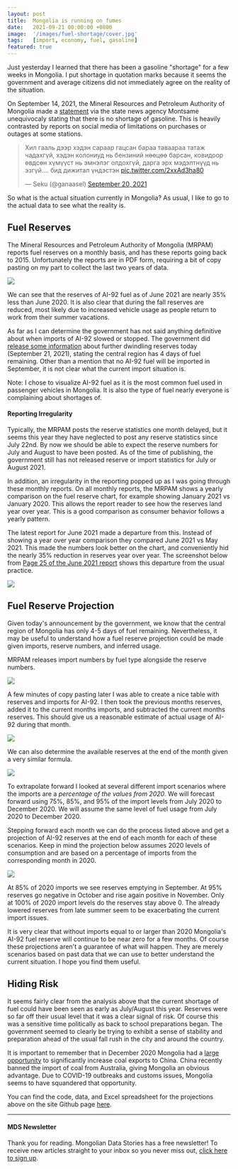 ```yaml
---
layout: post
title:  Mongolia is running on fumes
date:   2021-09-21 00:00:00 +0800
image:  '/images/fuel-shortage/cover.jpg'
tags:   [import, economy, fuel, gasoline]
featured: true
---
```


Just yesterday I learned that there has been a gasoline "shortage" for a few weeks in Mongolia. I put shortage in quotation marks because it seems the government and average citizens did not immediately agree on the reality of the situation. 

On September 14, 2021,  the Mineral Resources and Petroleum Authority of Mongolia  made a [statement](https://montsame.mn/mn/read/275097) via the state news agency Montsame unequivocaly stating that there is no shortage of gasoline. This is heavily contrasted by reports on social media of limitations on purchases or outages at some stations. 

<blockquote class="twitter-tweet"><p lang="ru" dir="ltr">Хил гааль дээр хэдэн сараар гацсан бараа таваараа татаж чадахгүй, хэдэн колониуд нь бензиний нөөцөө барсан, ковидоор өвдсөн хүмүүст нь эмнэлэг олдохгүй, дарга эрх мэдэлтнүүд нь эзгүй.... бид дижитал үндэстэн <a href="https://t.co/2xxAd3ha80">pic.twitter.com/2xxAd3ha80</a></p>&mdash; Seku (@ganaasel) <a href="https://twitter.com/ganaasel/status/1440021463935840257?ref_src=twsrc%5Etfw">September 20, 2021</a></blockquote> <script async src="https://platform.twitter.com/widgets.js" charset="utf-8"></script>

So what is the actual situation currently in Mongolia? As usual, I like to go to the actual data to see what the reality is. 

## Fuel Reserves
The Mineral Resources and Petroleum Authority of Mongolia (MRPAM) reports fuel reserves on a monthly basis, and has these reports going back to 2015. Unfortunately the reports are in PDF form, requiring a bit of copy pasting on my part to collect the last two years of data. 

![](/images/fuel-shortage/92-supply.png)

We can see that the reserves of AI-92 fuel as of June 2021 are nearly 35% less than June 2020. It is also clear that during the fall reserves are reduced, most likely due to increased vehicle usage as people return to work from their summer vacations. 

As far as I can determine the government has not said anything definitive about when  imports of AI-92 slowed or stopped. The government did [release some information](https://montsame.mn/mn/read/275719) about further dwindling reserves today (September 21, 2021), stating the central region has 4 days of fuel remaining. Other than a mention that no AI-92 fuel will be imported in September, it is not clear what the current import situation is. 

Note: I chose to visualize AI-92 fuel as it is the most common fuel used in passenger vehicles in Mongolia. It is also the type of fuel nearly everyone is complaining about shortages of. 


#### Reporting Irregularity

Typically, the MRPAM posts the reserve statistics one month delayed, but it seems this year they have neglected to post any reserve statistics since July 22nd. By now we should be able to expect the reserve numbers for July and August to have been posted. As of the time of publishing, the government still has not released reserve or import statistics for July or August 2021.

In addition, an irregularity in the reporting popped up as I was going through these monthly reports. On all monthly reports, the MRPAM shows a yearly comparison on the fuel reserve chart, for example showing January 2021 vs January 2020. This allows the report reader to see how the reserves land year over year. This is a good comparison as consumer behavior follows a yearly pattern. 

The latest report for June 2021 made a departure from this. Instead of showing a year over year comparison they compared June 2021 vs May 2021. This made the numbers look better on the chart, and conveniently hid the nearly 35% reduction in reserves year over year. The screenshot below from [Page 25 of the June 2021 report](https://mrpam.gov.mn/public/pages/169/2021.06.stat.report.mon.pdf) shows this departure from the usual practice. 

![](/images/fuel-shortage/page25.png)

## Fuel Reserve Projection
Given today's announcement by the government, we know that the central region of Mongolia has only 4-5 days of fuel remaining. Nevertheless, it may be useful to understand how a fuel reserve projection could be made given imports, reserve numbers, and inferred usage. 

MRPAM releases import numbers by fuel type alongside the reserve numbers. 

![](/images/fuel-shortage/import-table.png)

A few minutes of copy pasting later I was able to create a nice table with reserves and imports for AI-92. I then took the previous months reserves, added it to the current months imports, and subtracted the current months reserves. This should give us a reasonable estimate of actual usage of AI-92 during that month.

![](/images/fuel-shortage/est_usage.svg)

We can also determine the available reserves at the end of the month given a very similar formula. 

![](/images/fuel-shortage/est_reserve.svg)

To extrapolate forward I looked at several different import scenarios where the imports are a *percentage of the values from 2020*. We will forecast forward using 75%, 85%, and 95% of the import levels from July 2020 to December 2020. We will assume the same level of fuel usage from July 2020 to December 2020. 

Stepping forward each month we can do the process listed above and get a projection of AI-92 reserves at the end of each month for each of these scenarios. Keep in mind the projection below assumes 2020 levels of consumption and are based on a percentage of imports from the corresponding month in 2020.

![](/images/fuel-shortage/projected-92-reserves.png)

At 85% of 2020 imports we see reserves emptying in September. At 95% reserves go negative in October and rise again positive in November. Only at 100% of 2020 import levels do the reserves stay above 0. The already lowered reserves from late summer seem to be exacerbating the current import issues.

It is very clear that without imports equal to or larger than 2020 Mongolia's AI-92 fuel reserve will continue to be near zero for a few months. Of course these projections aren't a guarantee of what will happen. They are merely scenarios based on past data that we can use to better understand the current situation. I hope you find them useful.


## Hiding Risk
It seems fairly clear from the analysis above that the current shortage of fuel could have been seen as early as July/August this year. Reserves were so far off their usual level that it was a clear signal of risk. Of course this was a sensitive time politically as back to school preparations began. The government seemed to clearly be trying to exhibit a sense of stability and preparation ahead of the usual fall rush in the city and around the country. 

It is important to remember that in December 2020 Mongolia had a [large opportunity](https://mongoliandatastories.com/Australias-loss-Mongolias-gain-coal) to significantly increase coal exports to China. China recently banned the import of coal from Australia, giving Mongolia an obvious advantage. Due to COVID-19 outbreaks and customs issues, Mongolia seems to have squandered that opportunity. 

You can find the code, data, and Excel spreadsheet for the projections above on the site Github page [here](). 


***
#### MDS Newsletter
Thank you for reading. Mongolian Data Stories has a free newsletter! To receive new articles straight to your inbox so you never miss out, [click here to sign up](https://www.getrevue.co/profile/mongoliandatastories). 

